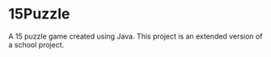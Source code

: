 # 15Puzzle
A 15 puzzle game created using Java. This project is an extended version of a school project. 
